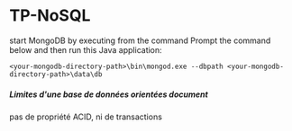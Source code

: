 # TP-NoSQL
start MongoDB by executing from the command Prompt the command below and then run this Java application:

`<your-mongodb-directory-path>\bin\mongod.exe --dbpath <your-mongodb-directory-path>\data\db`

##### Limites d'une base de données orientées document
pas de propriété ACID, ni de transactions
